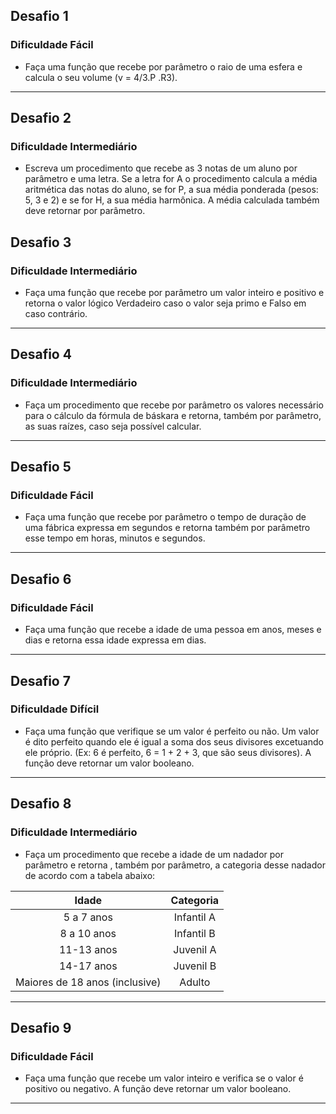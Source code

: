 ## Desafio 1
### Dificuldade Fácil
- Faça uma função que recebe por parâmetro o raio de uma esfera e calcula o seu volume (v = 4/3.P .R3).
---
## Desafio 2
### Dificuldade Intermediário
- Escreva um procedimento que recebe as 3 notas de um aluno por parâmetro e uma letra. Se a letra for A o procedimento calcula a média aritmética das notas do aluno, se for P, a sua média ponderada (pesos: 5, 3 e 2) e se for H, a sua média harmônica. A média calculada também deve retornar por parâmetro.

## Desafio 3
### Dificuldade Intermediário
- Faça uma função que recebe por parâmetro um valor inteiro e positivo e retorna o valor lógico Verdadeiro caso o valor seja primo e Falso em caso contrário.
---
## Desafio 4
### Dificuldade Intermediário
- Faça um procedimento que recebe por parâmetro os valores necessário para o cálculo da fórmula de báskara e retorna, também por parâmetro, as suas raízes, caso seja possível calcular.
---
## Desafio 5
### Dificuldade Fácil
- Faça uma função que recebe por parâmetro o tempo de duração de uma fábrica expressa em segundos e retorna também por parâmetro esse tempo em horas, minutos e segundos.
---
## Desafio 6
### Dificuldade Fácil
- Faça uma função que recebe a idade de uma pessoa em anos, meses e dias e retorna essa idade expressa em dias.
---
## Desafio 7
### Dificuldade Difícil
- Faça uma função que verifique se um valor é perfeito ou não. Um valor é dito perfeito quando ele é igual a soma dos seus divisores excetuando ele próprio. (Ex: 6 é perfeito, 6 = 1 + 2 + 3, que são seus divisores). A função deve retornar um valor booleano.
---
## Desafio 8
### Dificuldade Intermediário
- Faça um procedimento que recebe a idade de um nadador por parâmetro e retorna , também por parâmetro, a categoria desse nadador de acordo com a tabela abaixo:    

Idade|Categoria
:---:|:---:
5 a 7 anos	|Infantil A
8 a 10 anos|	Infantil B
11-13 anos	|Juvenil A
14-17 anos	|Juvenil B
Maiores de 18 anos (inclusive)|	Adulto
---
## Desafio 9
### Dificuldade Fácil
- Faça uma função que recebe um valor inteiro e verifica se o valor é positivo ou negativo. A função deve retornar um valor booleano.
---
